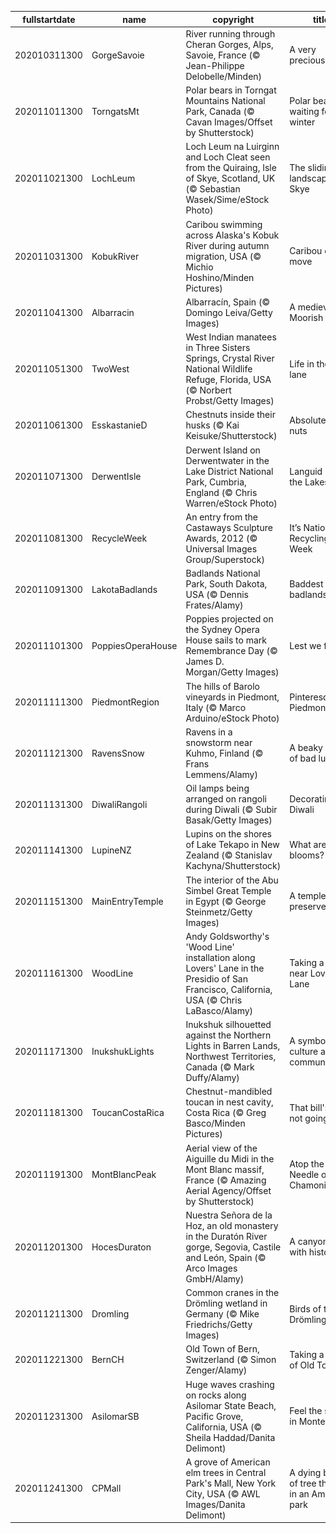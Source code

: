 |fullstartdate|name|copyright|title|image|
|--|--|--|--|--|
202010311300|GorgeSavoie|River running through Cheran Gorges, Alps, Savoie, France (© Jean-Philippe Delobelle/Minden)|A very precious river|![](/en-AU/2020/11/202010311300GorgeSavoie.jpg)|
202011011300|TorngatsMt|Polar bears in Torngat Mountains National Park, Canada (© Cavan Images/Offset by Shutterstock)|Polar bears waiting for winter|![](/en-AU/2020/11/202011011300TorngatsMt.jpg)|
202011021300|LochLeum|Loch Leum na Luirginn and Loch Cleat seen from the Quiraing, Isle of Skye, Scotland, UK (© Sebastian Wasek/Sime/eStock Photo)|The sliding landscape of Skye|![](/en-AU/2020/11/202011021300LochLeum.jpg)|
202011031300|KobukRiver|Caribou swimming across Alaska's Kobuk River during autumn migration, USA (© Michio Hoshino/Minden Pictures)|Caribou on the move|![](/en-AU/2020/11/202011031300KobukRiver.jpg)|
202011041300|Albarracin|Albarracín, Spain (© Domingo Leiva/Getty Images)|A medieval Moorish gem|![](/en-AU/2020/11/202011041300Albarracin.jpg)|
202011051300|TwoWest|West Indian manatees in Three Sisters Springs, Crystal River National Wildlife Refuge, Florida, USA (© Norbert Probst/Getty Images)|Life in the slow lane|![](/en-AU/2020/11/202011051300TwoWest.jpg)|
202011061300|EsskastanieD|Chestnuts inside their husks (© Kai Keisuke/Shutterstock)|Absolutely nuts|![](/en-AU/2020/11/202011061300EsskastanieD.jpg)|
202011071300|DerwentIsle|Derwent Island on Derwentwater in the Lake District National Park, Cumbria, England (© Chris Warren/eStock Photo)|Languid life on the Lakes|![](/en-AU/2020/11/202011071300DerwentIsle.jpg)|
202011081300|RecycleWeek|An entry from the Castaways Sculpture Awards, 2012 (© Universal Images Group/Superstock)|It’s National Recycling Week|![](/en-AU/2020/11/202011081300RecycleWeek.jpg)|
202011091300|LakotaBadlands|Badlands National Park, South Dakota, USA (© Dennis Frates/Alamy)|Baddest of the badlands|![](/en-AU/2020/11/202011091300LakotaBadlands.jpg)|
202011101300|PoppiesOperaHouse|Poppies projected on the Sydney Opera House sails to mark Remembrance Day (© James D. Morgan/Getty Images)|Lest we forget|![](/en-AU/2020/11/202011101300PoppiesOperaHouse.jpg)|
202011111300|PiedmontRegion|The hills of Barolo vineyards in Piedmont, Italy (© Marco Arduino/eStock Photo)|Pinteresque Piedmont|![](/en-AU/2020/11/202011111300PiedmontRegion.jpg)|
202011121300|RavensSnow|Ravens in a snowstorm near Kuhmo, Finland (© Frans Lemmens/Alamy)|A beaky bevy of bad luck|![](/en-AU/2020/11/202011121300RavensSnow.jpg)|
202011131300|DiwaliRangoli|Oil lamps being arranged on rangoli during Diwali (© Subir Basak/Getty Images)|Decorating for Diwali|![](/en-AU/2020/11/202011131300DiwaliRangoli.jpg)|
202011141300|LupineNZ|Lupins on the shores of Lake Tekapo in New Zealand (© Stanislav Kachyna/Shutterstock)|What are these blooms?|![](/en-AU/2020/11/202011141300LupineNZ.jpg)|
202011151300|MainEntryTemple|The interior of the Abu Simbel Great Temple in Egypt (© George Steinmetz/Getty Images)|A temple, preserved|![](/en-AU/2020/11/202011151300MainEntryTemple.jpg)|
202011161300|WoodLine|Andy Goldsworthy's 'Wood Line' installation along Lovers' Lane in the Presidio of San Francisco, California, USA (© Chris LaBasco/Alamy)|Taking a hike near Lovers' Lane|![](/en-AU/2020/11/202011161300WoodLine.jpg)|
202011171300|InukshukLights|Inukshuk silhouetted against the Northern Lights in Barren Lands, Northwest Territories, Canada (© Mark Duffy/Alamy)|A symbol of culture and communication|![](/en-AU/2020/11/202011171300InukshukLights.jpg)|
202011181300|ToucanCostaRica|Chestnut-mandibled toucan in nest cavity, Costa Rica (© Greg Basco/Minden Pictures)|That bill's just not going to fit|![](/en-AU/2020/11/202011181300ToucanCostaRica.jpg)|
202011191300|MontBlancPeak|Aerial view of the Aiguille du Midi in the Mont Blanc massif, France (© Amazing Aerial Agency/Offset by Shutterstock)|Atop the Needle of Chamonix|![](/en-AU/2020/11/202011191300MontBlancPeak.jpg)|
202011201300|HocesDuraton|Nuestra Señora de la Hoz, an old monastery in the Duratón River gorge, Segovia, Castile and León, Spain (© Arco Images GmbH/Alamy)|A canyon filled with history|![](/en-AU/2020/11/202011201300HocesDuraton.jpg)|
202011211300|Dromling|Common cranes in the Drömling wetland in Germany (© Mike Friedrichs/Getty Images)|Birds of the Drömling|![](/en-AU/2020/11/202011211300Dromling.jpg)|
202011221300|BernCH|Old Town of Bern, Switzerland (© Simon Zenger/Alamy)|Taking a tour of Old Town|![](/en-AU/2020/11/202011221300BernCH.jpg)|
202011231300|AsilomarSB|Huge waves crashing on rocks along Asilomar State Beach, Pacific Grove, California, USA (© Sheila Haddad/Danita Delimont)|Feel the spray in Monterey|![](/en-AU/2020/11/202011231300AsilomarSB.jpg)|
202011241300|CPMall|A grove of American elm trees in Central Park's Mall, New York City, USA (© AWL Images/Danita Delimont)|A dying breed of tree thrives in an American park|![](/en-AU/2020/11/202011241300CPMall.jpg)|
